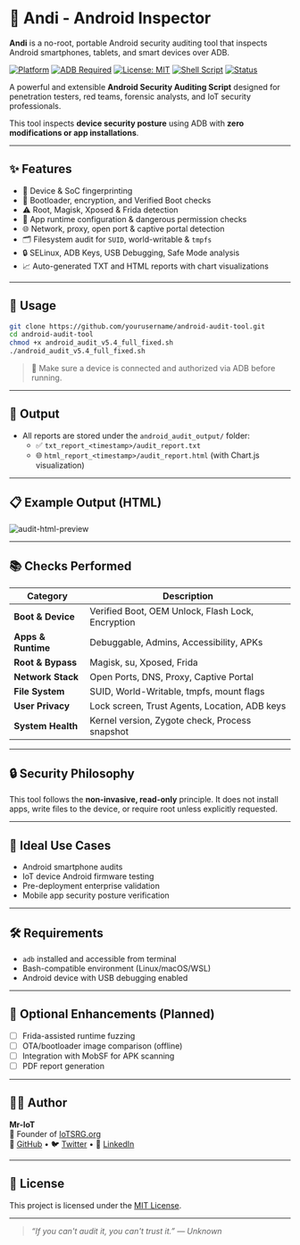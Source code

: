 # 🤖 Andi - Android Inspector 

**Andi** is a no-root, portable Android security auditing tool that inspects Android smartphones, tablets, and smart devices over ADB.

[![Platform](https://img.shields.io/badge/platform-Android-blue)](https://developer.android.com/)
[![ADB Required](https://img.shields.io/badge/ADB-Required-green)](https://developer.android.com/studio/command-line/adb)
[![License: MIT](https://img.shields.io/badge/license-MIT-blue.svg)](LICENSE)
[![Shell Script](https://img.shields.io/badge/language-Bash-lightgrey)](https://www.gnu.org/software/bash/)
[![Status](https://img.shields.io/badge/status-Production--Ready-brightgreen)]()

A powerful and extensible **Android Security Auditing Script** designed for penetration testers, red teams, forensic analysts, and IoT security professionals.

This tool inspects **device security posture** using ADB with **zero modifications or app installations**.

---

## ✨ Features

- 📱 Device & SoC fingerprinting
- 🔐 Bootloader, encryption, and Verified Boot checks
- ⚠️ Root, Magisk, Xposed & Frida detection
- 🧠 App runtime configuration & dangerous permission checks
- 🌐 Network, proxy, open port & captive portal detection
- 🗂️ Filesystem audit for `SUID`, world-writable & `tmpfs`
- 🔒 SELinux, ADB Keys, USB Debugging, Safe Mode analysis
- 📈 Auto-generated TXT and HTML reports with chart visualizations

---

## 🚀 Usage

```bash
git clone https://github.com/yourusername/android-audit-tool.git
cd android-audit-tool
chmod +x android_audit_v5.4_full_fixed.sh
./android_audit_v5.4_full_fixed.sh
```

> 🔌 Make sure a device is connected and authorized via ADB before running.

---

## 📂 Output

- All reports are stored under the `android_audit_output/` folder:
  - ✅ `txt_report_<timestamp>/audit_report.txt`
  - 🌐 `html_report_<timestamp>/audit_report.html` (with Chart.js visualization)

---

## 📋 Example Output (HTML)

![audit-html-preview](https://i.imgur.com/XvW7qJd.png)

---

## 📚 Checks Performed

| Category         | Description                                      |
|------------------|--------------------------------------------------|
| **Boot & Device**| Verified Boot, OEM Unlock, Flash Lock, Encryption |
| **Apps & Runtime**| Debuggable, Admins, Accessibility, APKs         |
| **Root & Bypass**| Magisk, su, Xposed, Frida                        |
| **Network Stack**| Open Ports, DNS, Proxy, Captive Portal           |
| **File System**  | SUID, World-Writable, tmpfs, mount flags         |
| **User Privacy** | Lock screen, Trust Agents, Location, ADB keys    |
| **System Health**| Kernel version, Zygote check, Process snapshot   |

---

## 🔒 Security Philosophy

This tool follows the **non-invasive, read-only** principle. It does not install apps, write files to the device, or require root unless explicitly requested.

---

## 🧠 Ideal Use Cases

- Android smartphone audits
- IoT device Android firmware testing
- Pre-deployment enterprise validation
- Mobile app security posture verification

---

## 🛠 Requirements

- `adb` installed and accessible from terminal
- Bash-compatible environment (Linux/macOS/WSL)
- Android device with USB debugging enabled

---

## 🧩 Optional Enhancements (Planned)

- [ ] Frida-assisted runtime fuzzing
- [ ] OTA/bootloader image comparison (offline)
- [ ] Integration with MobSF for APK scanning
- [ ] PDF report generation

---

## 👨‍💻 Author

**Mr-IoT**  
🔬 Founder of [IoTSRG.org](https://iotsrg.org)  
🐙 [GitHub](https://github.com/iotsrg) • 🐦 [Twitter](https://twitter.com/) • 💼 [LinkedIn](https://www.linkedin.com/)

---

## 📄 License

This project is licensed under the [MIT License](LICENSE).

---

> _“If you can't audit it, you can't trust it.” — Unknown_
